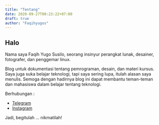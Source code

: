 ```yaml
---
title: "Tentang"
date: 2020-09-27T00:23:22+07:00
draft: true
author: "Faqihyugos"
---
```


## Halo

Nama saya Faqih Yugo Susilo, seorang insinyur perangkat lunak, desainer, fotografer, dan penggemar linux.


Blog untuk dokumentasi tentang pemrograman, desain, dan materi kursus. Saya juga suka belajar teknologi, tapi saya sering lupa, itulah alasan saya menulis. Semoga dengan hadirnya blog ini dapat membantu teman-teman dan mahasiswa dalam belajar tentang teknologi.

Berhubungan :

- [Telegram](https://t.me/faqihyugos)
- [Instagram](https://www.instagram.com/faqihyugos/)

Jadi, begitulah ... nikmatilah!
